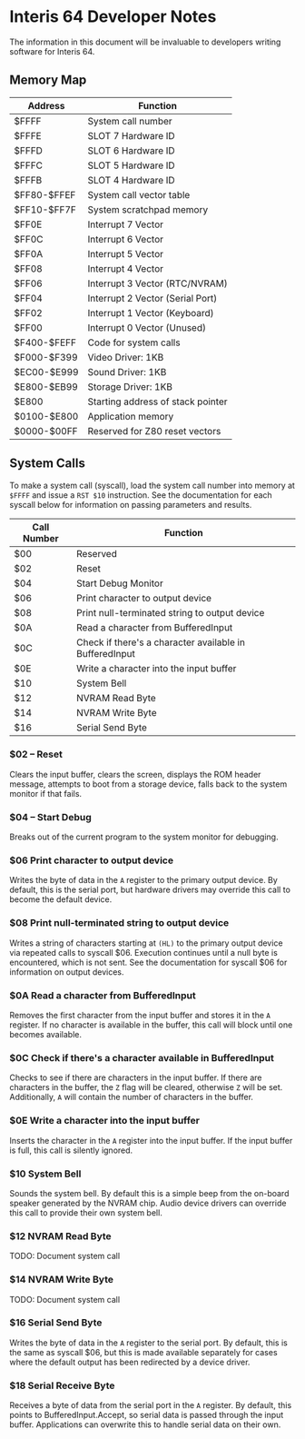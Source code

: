 # Interis 64 Developer Notes

The information in this document will be invaluable to developers writing software for Interis 64.

## Memory Map

| Address      | Function                          |
| ------------ | --------------------------------- |
|        $FFFF | System call number                |
|        $FFFE | SLOT 7 Hardware ID                |
|        $FFFD | SLOT 6 Hardware ID                |
|        $FFFC | SLOT 5 Hardware ID                |
|        $FFFB | SLOT 4 Hardware ID                |
| \$FF80-$FFEF | System call vector table          |
| \$FF10-$FF7F | System scratchpad memory          |
|        $FF0E | Interrupt 7 Vector                |
|        $FF0C | Interrupt 6 Vector                |
|        $FF0A | Interrupt 5 Vector                |
|        $FF08 | Interrupt 4 Vector                |
|        $FF06 | Interrupt 3 Vector (RTC/NVRAM)    |
|        $FF04 | Interrupt 2 Vector (Serial Port)  |
|        $FF02 | Interrupt 1 Vector (Keyboard)     |
|        $FF00 | Interrupt 0 Vector (Unused)       |
| \$F400-$FEFF | Code for system calls             |
| \$F000-$F399 | Video Driver: 1KB                 |
| \$EC00-$E999 | Sound Driver: 1KB                 |
| \$E800-$EB99 | Storage Driver: 1KB               |
|        $E800 | Starting address of stack pointer |
| \$0100-$E800 | Application memory                |
| \$0000-$00FF | Reserved for Z80 reset vectors    |


## System Calls

To make a system call (syscall), load the system call number into memory at `$FFFF` and issue a `RST $10` instruction.
See the documentation for each syscall below for information on passing parameters and results.

| Call Number | Function                                                |
| ----------- | ------------------------------------------------------- |
|         $00 | Reserved                                                |
|         $02 | Reset                                                   |
|         $04 | Start Debug Monitor                                     |
|         $06 | Print character to output device                        |
|         $08 | Print null-terminated string to output device           |
|         $0A | Read a character from BufferedInput                     |
|         $0C | Check if there's a character available in BufferedInput |
|         $0E | Write a character into the input buffer                 |
|         $10 | System Bell                                             |
|         $12 | NVRAM Read Byte                                         |
|         $14 | NVRAM Write Byte                                        |
|         $16 | Serial Send Byte                                        |

### $02 – Reset
Clears the input buffer, clears the screen, displays the ROM header message, attempts to boot from a storage device, falls back to the system monitor if that fails.

### $04 – Start Debug
Breaks out of the current program to the system monitor for debugging.

### $06 Print character to output device
Writes the byte of data in the `A` register to the primary output device.
By default, this is the serial port, but hardware drivers may override this call to become the default device.

### $08 Print null-terminated string to output device
Writes a string of characters starting at `(HL)` to the primary output device via repeated calls to syscall $06.
Execution continues until a null byte is encountered, which is not sent.
See the documentation for syscall $06 for information on output devices.

### $0A Read a character from BufferedInput
Removes the first character from the input buffer and stores it in the `A` register.
If no character is available in the buffer, this call will block until one becomes available.

### $0C Check if there's a character available in BufferedInput
Checks to see if there are characters in the input buffer.
If there are characters in the buffer, the `Z` flag will be cleared, otherwise `Z` will be set.
Additionally, `A` will contain the number of characters in the buffer.

### $0E Write a character into the input buffer
Inserts the character in the `A` register into the input buffer.
If the input buffer is full, this call is silently ignored.

### $10 System Bell
Sounds the system bell.
By default this is a simple beep from the on-board speaker generated by the NVRAM chip.
Audio device drivers can override this call to provide their own system bell.

### $12 NVRAM Read Byte
TODO: Document system call

### $14 NVRAM Write Byte
TODO: Document system call

### $16 Serial Send Byte
Writes the byte of data in the `A` register to the serial port.
By default, this is the same as syscall $06, but this is made available separately for cases where the default output has been redirected by a device driver.

### $18 Serial Receive Byte
Receives a byte of data from the serial port in the `A` register.
By default, this points to BufferedInput.Accept, so serial data is passed through the input buffer.
Applications can overwrite this to handle serial data on their own.
